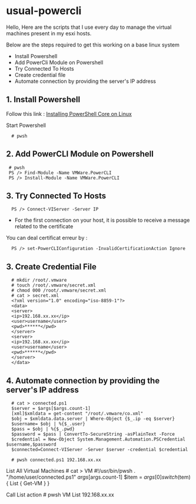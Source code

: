 # usual-powercli

Hello,
Here are the scripts that I use every day to manage the virtual machines present in my esxi hosts.

  Below are the steps required to get this working on a base linux system

  - Install Powershell
  - Add PowerCli Module on Powershell
  - Try Connected To Hosts
  - Create credential file
  - Automate connection by providing the server's IP address


## 1. Install Powershell

  Follow this link : [Installing PowerShell Core on Linux](https://docs.microsoft.com/en-us/powershell/scripting/setup/installing-powershell-core-on-linux?view=powershell-6)

  Start Powershell

      # pwsh

## 2. Add PowerCLI Module on Powershell

     # pwsh
     PS /> Find-Module -Name VMWare.PowerCLI
     PS /> Install-Module -Name VMWare.PowerCLI

## 3. Try Connected To Hosts

      PS /> Connect-VIServer -Server IP      

   - For the first connection on your host, it is possible to receive a message related to the certificate

   You can deal certificat erreur by :

      PS /> set-PowerCLIConfiguration -InvalidCertificationAction Ignore

## 3. Create Credential File

      # mkdir /root/.vmware
      # touch /root/.vmware/secret.xml
      # chmod 000 /root/.vmware/secret.xml
      # cat > secret.xml
      <?xml version="1.0" encoding="iso-8859-1"?>
      <data>
      <server>
      <ip>192.168.xx.xx</ip>
      <user>username</user>
      <pwd>******</pwd>
      </server>
      <server>
      <ip>192.168.xx.xx</ip>
      <user>username</user>
      <pwd>******</pwd>
      </server>
      </data>

## 4. Automate connection by providing the server's IP address

      # cat > connected.ps1
      $server = $args[$args.count-1]
      [xml]$xmldata = get-content "/root/.vmware/co.xml"
      $obj = $xmldata.data.server | Where-Object {$_.ip -eq $server}
      $username= $obj | %{$_.user}
      $pass = $obj | %{$_.pwd}
      $password = $pass | ConvertTo-SecureString -asPlainText -Force
      $credential = New-Object System.Management.Automation.PSCredential $username,$password
      $connected=Connect-VIServer -Server $server -credential $credential

      # pwsh connected.ps1 192.168.xx.xx

  List All Virtual Machines
      # cat > VM
      #!/usr/bin/pwsh
      . "/home/user/connected.ps1" $args[$args.count-1]
      $item = $args[0]
      switch($tem)
      {
            List
            {
              Get-VM
            }
      }

  Call List action
      # pwsh VM List 192.168.xx.xx


